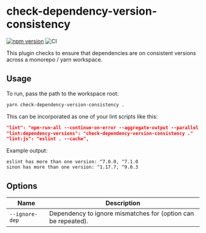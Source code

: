 # check-dependency-version-consistency

[![npm version](https://badge.fury.io/js/check-dependency-version-consistency.svg)](https://badge.fury.io/js/check-dependency-version-consistency)
![CI](https://github.com/bmish/check-dependency-version-consistency/workflows/CI/badge.svg)

This plugin checks to ensure that dependencies are on consistent versions across a monorepo / yarn workspace.

## Usage

To run, pass the path to the workspace root:

```sh
yarn check-dependency-version-consistency .
```

This can be incorporated as one of your lint scripts like this:

```json
"lint": "npm-run-all --continue-on-error --aggregate-output --parallel lint:*",
"lint:dependency-versions": "check-dependency-version-consistency ."
"lint:js": "eslint . --cache",
```

Example output:

```pt
eslint has more than one version: ^7.0.0, ^7.1.0
sinon has more than one version: ^1.17.7, ^9.0.3
```

## Options

| Name | Description |
| --- | --- |
| `--ignore-dep` | Dependency to ignore mismatches for (option can be repeated). |
